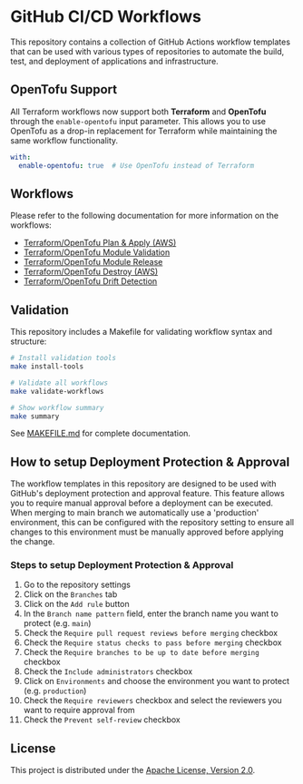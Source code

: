 # GitHub CI/CD Workflows

This repository contains a collection of GitHub Actions workflow templates that can be used with various types of repositories to automate the build, test, and deployment of applications and infrastructure.

## OpenTofu Support

All Terraform workflows now support both **Terraform** and **OpenTofu** through the `enable-opentofu` input parameter. This allows you to use OpenTofu as a drop-in replacement for Terraform while maintaining the same workflow functionality.

```yaml
with:
  enable-opentofu: true  # Use OpenTofu instead of Terraform
```

## Workflows

Please refer to the following documentation for more information on the workflows:

- [Terraform/OpenTofu Plan & Apply (AWS)](./docs/terraform-plan-and-apply-aws.md)
- [Terraform/OpenTofu Module Validation](./docs/terraform-module-validation.md)
- [Terraform/OpenTofu Module Release](./docs/terraform-module-release.md)
- [Terraform/OpenTofu Destroy (AWS)](./docs/terraform-destroy.md)
- [Terraform/OpenTofu Drift Detection](./docs/terraform-drift.md)

## Validation

This repository includes a Makefile for validating workflow syntax and structure:

```bash
# Install validation tools
make install-tools

# Validate all workflows
make validate-workflows

# Show workflow summary
make summary
```

See [MAKEFILE.md](./MAKEFILE.md) for complete documentation.

## How to setup Deployment Protection & Approval

The workflow templates in this repository are designed to be used with GitHub's deployment protection and approval feature. This feature allows you to require manual approval before a deployment can be executed. When merging to main branch we automatically use a 'production' environment, this can be configured with the repository setting to ensure all changes to this environment must be manually approved before applying the change.

### Steps to setup Deployment Protection & Approval

1. Go to the repository settings
2. Click on the `Branches` tab
3. Click on the `Add rule` button
4. In the `Branch name pattern` field, enter the branch name you want to protect (e.g. `main`)
5. Check the `Require pull request reviews before merging` checkbox
6. Check the `Require status checks to pass before merging` checkbox
7. Check the `Require branches to be up to date before merging` checkbox
8. Check the `Include administrators` checkbox
9. Click on `Environments` and choose the environment you want to protect (e.g. `production`)
10. Check the `Require reviewers` checkbox and select the reviewers you want to require approval from
11. Check the `Prevent self-review` checkbox

## License

This project is distributed under the [Apache License, Version 2.0](./LICENSE).
